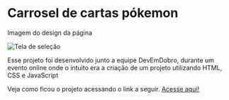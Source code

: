 <h1> Carrosel de cartas pókemon </h1>

<div class="container">
    <p> Imagem do design da página </p>
    <img src="https://cdn.discordapp.com/attachments/841727270234488882/978383980149739620/unknown.png" alt="Tela de seleção">
</div>

<p>Esse projeto foi desenvolvido junto a equipe DevEmDobro, durante um evento online onde o intuito era a criação de um projeto utilizando HTML, CSS e JavaScript</p>

<p> Veja como ficou o projeto acessando o link a seguir. <a href="https://kaue-dev.github.io/projeto-tela-de-selecao/">Acesse aqui!</a></p>
